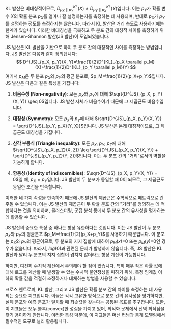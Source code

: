 KL 발산은 비대칭적이므로, $D^{KL}_{p_X \parallel p_Y}(X) \neq D^{KL}_{p_Y \parallel p_X}(Y)$입니다. 이는 $p_Y$가 확률 변수 $X$의 확률 분포 $p_X$를 얼마나 잘 설명하는지를 측정하는 데 사용되며, 반대로 $p_X$가 $p_Y$를 설명하는 정도를 측정하지는 않습니다. 따라서 KL 발산은 거리 측도로 사용하기에는 한계가 있습니다. 이러한 비대칭성을 극복하고 두 분포 간의 대칭적 차이를 측정하기 위해 Jensen-Shannon 발산(JS 발산)이 도입되었습니다.

JS 발산은 KL 발산을 기반으로 하여 두 분포 간의 대칭적인 차이를 측정하는 방법입니다. JS 발산은 다음과 같이 정의됩니다:
$$
D^{JS}_{p_X, p_Y}(X, Y)=\frac{1}{2}D^{KL}_{p_X \parallel p_M}(X)+\frac{1}{2}D^{KL}_{p_Y \parallel p_M}(Y)
$$
여기서 $p_M$은 두 분포 $p_X$와 $p_Y$의 평균 분포로, $p_M=\frac{1}{2}(p_X+p_Y)$입니다. JS 발산은 다음과 같은 특성을 가집니다:

1. **비음수성 (Non-negativity)**: 모든 $p_X$와 $p_Y$에 대해 $\sqrt{D^{JS}_{p_X, p_Y}(X, Y)} \geq 0$입니다. JS 발산 자체가 비음수이기 때문에 그 제곱근도 비음수입니다.

2. **대칭성 (Symmetry)**: 모든 $p_X$와 $p_Y$에 대해 $\sqrt{D^{JS}_{p_X, p_Y}(X, Y)} = \sqrt{D^{JS}_{p_Y, p_X}(Y, X)}$입니다. JS 발산은 본래 대칭적이므로, 그 제곱근도 대칭성을 가집니다.

3. **삼각 부등식 (Triangle inequality)**: 모든 $p_X$, $p_Y$, $p_Z$에 대해 $\sqrt{D^{JS}_{p_X, p_Z}(X, Z)} \leq \sqrt{D^{JS}_{p_X, p_Y}(X, Y)} + \sqrt{D^{JS}_{p_Y, p_Z}(Y, Z)}$입니다. 이는 두 분포 간의 "거리"로서의 역할을 가능하게 합니다.

4. **항등성 (Identity of indiscernibles)**: $\sqrt{D^{JS}_{p_X, p_Y}(X, Y)} = 0$일 때, $p_X = p_Y$입니다. JS 발산이 두 분포가 동일할 때 0이 되므로, 그 제곱근도 동일한 조건을 만족합니다.

이러한 네 가지 속성을 만족하기 때문에 JS 발산의 제곱근은 수학적으로 메트릭으로 간주될 수 있습니다. 이는 JS 발산의 제곱근이 두 확률 분포 간의 "거리"를 정의하는 데 적합하다는 것을 의미하며, 클러스터링, 군집 분석 등에서 두 분포 간의 유사성을 평가하는 데 활용할 수 있습니다.

JS 발산의 중요한 특징 중 하나는 항상 유한하다는 것입니다. 이는 JS 발산이 두 분포 $p_X$와 $p_Y$의 평균분포 $p_M=\frac{1}{2}(p_X+p_Y)$를 사용하기 때문입니다. 이 분포는 $p_X$와 $p_Y$의 평균이므로, 두 분포의 지지 집합에 대하여 $p_M(x)$=0 또는 $p_M(y)$=0인 경우가 없습니다. 따라서, $log⁡(0)$과 관련된 문제가 발생하지 않습니다. 즉, JS 발산은 KL 발산과 달리 두 분포의 지지 집합이 겹치지 않더라도 항상 계산이 가능합니다.

하지만, 여전히 수치적 계산에서 주의해야 할 점이 있습니다. 특히 매우 작은 확률 값에 대해 로그를 계산할 때 발생할 수 있는 수치적 불안정성을 피하기 위해, 특정 임계값 이하의 확률 값을 적절히 조정하거나 대체하는 방법을 사용할 수 있습니다.

크로스 엔트로피, KL 발산, 그리고 JS 발산은 확률 분포 간의 차이를 측정하는 데 사용되는 중요한 지표입니다. 이들은 각각 고유한 방식으로 분포 간의 유사성을 평가하지만, 실제 분포와 예측 분포가 일치할 때 최솟값을 갖는다는 공통된 목표를 추구합니다. 또한, 이 지표들은 모두 볼록(convex)한 성질을 가지고 있어, 최적화 문제에서 전역 최적점을 찾기 용이하게 만듭니다. 이러한 특성 덕분에, 이 지표들은 머신 러닝과 통계 모델링에서 필수적인 도구로 널리 활용됩니다.